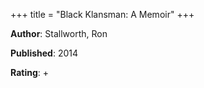 +++
title = "Black Klansman: A Memoir"
+++



**Author**: Stallworth, Ron

**Published**: 2014

**Rating**: +